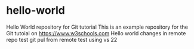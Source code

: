 # hello-world

Hello World repository for Git tutorial
This is an example repository for the Git tutoial on https://www.w3schools.com
Hello world changes in remote repo
test git pul from remote
test using vs 22
